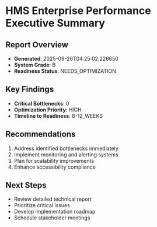 # HMS Enterprise Performance Executive Summary

## Report Overview
- **Generated**: 2025-09-26T04:25:02.226650
- **System Grade**: B
- **Readiness Status**: NEEDS_OPTIMIZATION

## Key Findings
- **Critical Bottlenecks**: 0
- **Optimization Priority**: HIGH
- **Timeline to Readiness**: 8-12_WEEKS

## Recommendations
1. Address identified bottlenecks immediately
2. Implement monitoring and alerting systems
3. Plan for scalability improvements
4. Enhance accessibility compliance

## Next Steps
- Review detailed technical report
- Prioritize critical issues
- Develop implementation roadmap
- Schedule stakeholder meetings
